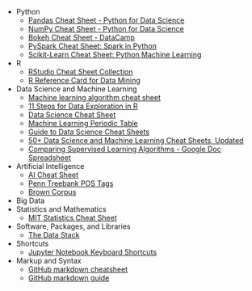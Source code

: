 - Python
    + [Pandas Cheat Sheet - Python for Data Science](https://www.dataquest.io/blog/pandas-cheat-sheet/)
    + [NumPy Cheat Sheet - Python for Data Science](https://www.dataquest.io/blog/numpy-cheat-sheet/)
    + [Bokeh Cheat Sheet - DataCamp](https://www.datacamp.com/community/blog/bokeh-cheat-sheet-python)
    + [PySpark Cheat Sheet: Spark in Python](https://www.datacamp.com/community/blog/pyspark-cheat-sheet-python)
    + [Scikit-Learn Cheat Sheet: Python Machine Learning](https://www.datacamp.com/community/blog/scikit-learn-cheat-sheet?imm_mid=0f1d05&cmp=em-data-na-na-newsltr_20170524)
- R
    + [RStudio Cheat Sheet Collection](https://www.rstudio.com/resources/cheatsheets/)
    + [R Reference Card for Data Mining](https://cran.r-project.org/doc/contrib/YanchangZhao-refcard-data-mining.pdf)
- Data Science and Machine Learning
    + [Machine learning algorithm cheat sheet](https://azure.microsoft.com/en-us/documentation/articles/machine-learning-algorithm-cheat-sheet/)
    + [11 Steps for Data Exploration in R](https://www.analyticsvidhya.com/blog/2015/10/cheatsheet-11-steps-data-exploration-with-codes/)
    + [Data Science Cheat Sheet](http://www.datasciencecentral.com/profiles/blogs/data-science-cheat-sheet)
    + [Machine Learning Periodic Table](http://www.mln.io/resources/periodic-table/)
    + [Guide to Data Science Cheat Sheets](http://www.kdnuggets.com/2014/05/guide-to-data-science-cheat-sheets.html)
    + [50+ Data Science and Machine Learning Cheat Sheets, Updated](http://www.kdnuggets.com/2016/12/data-science-machine-learning-cheat-sheets-updated.html)
    + [Comparing Supervised Learning Algorithms - Google Doc Spreadsheet](https://docs.google.com/spreadsheets/d/16i47Wmjpj8k-mFRk-NnXXU5tmSQz8h37YxluDV8Zy9U/edit#gid=0)
- Artificial Intelligence
    + [AI Cheat Sheet](http://alexoner.github.io/AI-cheat-sheet/)
    + [Penn Treebank POS Tags](https://www.ling.upenn.edu/courses/Fall_2003/ling001/penn_treebank_pos.html)
    + [Brown Corpus](http://clu.uni.no/icame/manuals/)
- Big Data
- Statistics and Mathematics
    + [MIT Statistics Cheat Sheet](http://web.mit.edu/~csvoss/Public/usabo/stats_handout.pdf)
- Software, Packages, and Libraries
    + [The Data Stack](https://blog.liip.ch/archive/2017/02/13/data-stack.html)
- Shortcuts
    + [Jupyter Notebook Keyboard Shortcuts](https://www.cheatography.com/weidadeyue/cheat-sheets/jupyter-notebook/)
- Markup and Syntax
    + [GitHub markdown cheatsheet](https://github.com/adam-p/markdown-here/wiki/Markdown-Cheatsheet)
    + [GitHub markdown guide](https://guides.github.com/features/mastering-markdown/)
